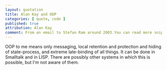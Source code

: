 ```yaml
---
layout: quotation
title: Alan Kay and OOP
categories: [ quote, code ]
published: true
attribution: Alan Kay
comment: From an email to Stefan Ram around 2003.You can read more snippets <a href="http://userpage.fu-berlin.de/~ram/pub/pub_jf47ht81Ht/doc_kay_oop_en">here</a> and <a href="http://lists.squeakfoundation.org/pipermail/squeak-dev/1998-October/017019.html">here</a>.
---
```


OOP to me means only messaging, local retention and protection and 
hiding of state-process, and extreme late-binding of all things. It 
can be done in Smalltalk and in LISP. There are possibly other 
systems in which this is possible, but I'm not aware of them.
